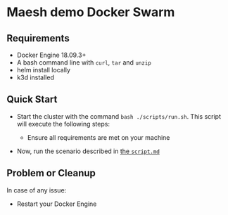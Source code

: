 # Maesh demo Docker Swarm

## Requirements

- Docker Engine 18.09.3+
- A bash command line with `curl`, `tar` and `unzip`
- helm install locally
- k3d installed

## Quick Start

- Start the cluster with the command `bash ./scripts/run.sh`. This script will execute the following steps:
  - Ensure all requirements are met on your machine

- Now, run the scenario described in [the `script.md`](./script.md)

## Problem or Cleanup

In case of any issue:

- Restart your Docker Engine
